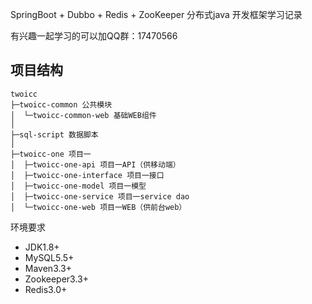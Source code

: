 SpringBoot + Dubbo + Redis + ZooKeeper 分布式java 开发框架学习记录

有兴趣一起学习的可以加QQ群：17470566

## 项目结构 
```
twoicc
├─twoicc-common 公共模块
│  └─twoicc-common-web 基础WEB组件
│ 
├─sql-script 数据脚本
│ 
├─twoicc-one 项目一
│  ├─twoicc-one-api 项目一API（供移动端）
│  ├─twoicc-one-interface 项目一接口
│  ├─twoicc-one-model 项目一模型
│  ├─twoicc-one-service 项目一service dao 
│  └─twoicc-one-web 项目一WEB（供前台web）
``` 

  环境要求
   * JDK1.8+
   * MySQL5.5+
   * Maven3.3+
   * Zookeeper3.3+
   * Redis3.0+

